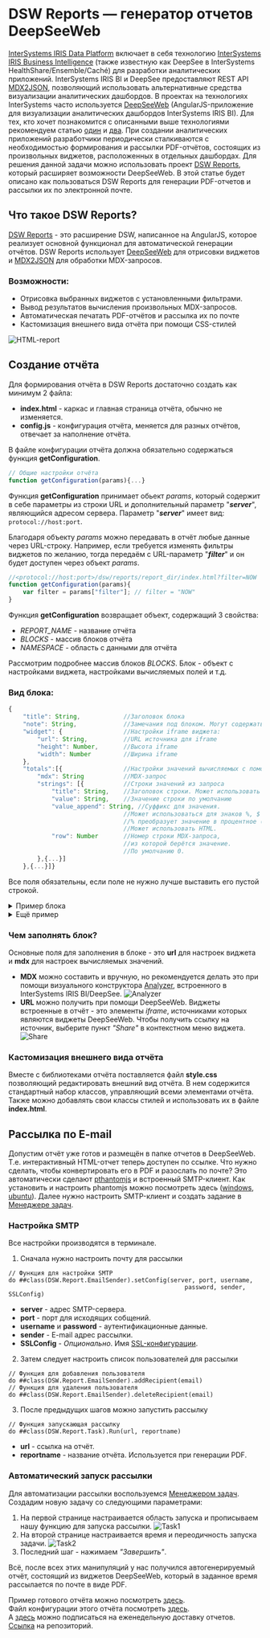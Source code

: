 # DSW Reports — генератор отчетов DeepSeeWeb

[InterSystems IRIS Data Platform](https://www.intersystems.com/resources/detail/intersystems-iris-data-platform/) включает в себя технологию [InterSystems IRIS Business Intelligence](https://www.intersystems.com/products/intersystems-iris/analytics/) (также известную как DeepSee в InterSystems HealthShare/Ensemble/Caché) для разработки аналитических  приложений. InterSystems IRIS BI и DeepSee предоставляют REST API [MDX2JSON](https://github.com/intersystems-ru/Cache-MDX2JSON), позволяющий использовать альтернативные средства визуализации аналитических дашбордов. В проектах на технологиях InterSystems часто используется [DeepSeeWeb](https://github.com/intersystems-ru/DeepSeeWeb) (AngularJS-приложение для визуализации аналитических дашбордов InterSystems IRIS BI). Для тех, кто хочет познакомится с описанными выше технологиями рекомендуем статью [один](https://habr.com/company/intersystems/blog/335586/) и [два](https://habr.com/company/intersystems/blog/351992/). При создании аналитических приложений разработчики периодически сталкиваются с необходимостью формирования и рассылки PDF-отчётов, состоящих из произвольных виджетов, расположенных в отдельных дашбордах.  Для решения данной задачи можно использовать проект [DSW Reports](https://github.com/intersystems-community/dsw-reports), который расширяет возможности  DeepSeeWeb. В этой статье будет описано как пользоваться DSW Reports для генерации PDF-отчетов и рассылки их по электронной почте.
<cut />

## Что такое DSW Reports?
[DSW Reports](https://github.com/intersystems-community/dsw-reports) - это расширение DSW, написанное на AngularJS, которое реализует основной функционал для автоматической генерации отчётов. DSW Reports использует [DeepSeeWeb](https://github.com/intersystems-ru/DeepSeeWeb) для отрисовки виджетов и [MDX2JSON](https://github.com/intersystems-ru/Cache-MDX2JSON) для обработки MDX-запросов.

### Возможности:
- Отрисовка выбранных виджетов с установленными фильтрами.
- Вывод результатов вычисления произвольных MDX-запросов.
- Автоматическая печатать PDF-отчётов и рассылка их по почте
- Кастомизация внешнего вида отчёта при помощи CSS-стилей

![HTML-report](https://raw.githubusercontent.com/MakarovS96/images/master/Report.png)

## Создание отчёта
Для формирования отчёта в DSW Reports достаточно создать как минимум 2 файла: 

- **index.html** - каркас и главная страница отчёта, обычно не изменяется.
- **config.js** - конфигурация  отчёта, меняется для разных отчётов, отвечает за наполнение отчёта.

В файле конфигурации отчёта должна обязательно содержаться функция **getConfiguration**.
```javascript
// Общие настройки отчёта
function getConfiguration(params){...}
```
Функция **getConfiguration** принимает обьект *params*, который содержит в себе параметры из строки URL и дополнительный параметр "***server***", являющийся адресом сервера. Параметр "***server***" имеет вид: `protocol://host:port`.

Благодаря объекту *params* можно передавать в отчёт любые данные через URL-строку. Например, если требуется изменять фильтры виджетов по желанию, тогда передаём с URL-параметр "***filter***" и он будет доступен через объект *params*.
```javascript
//<protocol://host:port>/dsw/reports/report_dir/index.html?filter=NOW
function getConfiguration(params){
    var filter = params["filter"]; // filter = "NOW"
}
```

Функция **getConfiguration** возвращает объект, содержащий 3 свойства:

- *REPORT_NAME* - название отчёта
- *BLOCKS* - массив блоков отчёта
- *NAMESPACE* - область с данными для отчёта

Рассмотрим подробнее массив блоков *BLOCKS*. Блок - объект с настройками виджета, настройками вычисляемых полей и т.д.

### Вид блока:
```javascript
{
    "title": String,            //Заголовок блока
    "note": String,             //Замечания под блоком. Могут содержать HTML код
    "widget": {                 //Настройки iframe виджета:
        "url": String,          //URL источника для iframe
        "height": Number,       //Высота iframe
        "width": Number         //Ширина iframe
    },
    "totals":[{                 //Настройки значений вычисляемых с помощью MDX
        "mdx": String           //MDX-запрос
        "strings": [{           //Строки значений из запроса
            "title": String,    //Заголовок строки. Может использовать HTML.
            "value": String,    //Значение строки по умолчанию
            "value_append": String, //Суффикс для значения. 
                                //Может использоваться для знаков %, $ и т.д. 
                                //% преобразует значение в процентное (x * 100).
                                //Может использовать HTML.
            "row": Number       //Номер строки MDX-запроса, 
                                //из которой берётся значение. 
                                //По умолчанию 0.
        },{...}]
    },{...}]}
```
Все поля обязательны, если поле не нужно лучше выставить его пустой строкой.

<details>
<summary>Пример блока</summary>

```javascript
{
     title: "Persons",
     note: "",
     widget: {
        url: server + "/dsw/index.html#!/d/KHAB/Khabarovsk%20Map.dashboard" + 
        "?widget=1&height=420&ns=" + namespace,
        width: 700,
        height: 420
     }
}
```

</details>

<details>
<summary>Ещё пример</summary>

```javascript
{
    title: "Khabarovsky krai",
    note: "Something note (only static)",
    widget: {
        url: server + "/dsw/index.html#!/d/KHAB/Khabarovsk%20Map.dashboard" + 
        "?widget=0&height=420&isLegend=true&ns=" + namespace,
        width: 495,
        height: 420
    },
    totals: [{
       mdx: "SELECT NON EMPTY " + 
      "[Region].[H1].[Region].CurrentMember.Properties(\"Population\") ON 0,"+
      "NON EMPTY {[Region].[H1].[Region].&[Хабаровск]," + 
      "[Region].[H1].[Region].&[Комсомольск-на-Амуре],"+
      "[Region].[H1].[Region].&[Комсомольский район]} ON 1 FROM [KHABCUBE]",
       strings: [{
            title: "Khabarovsk: ",
            value: "None",
            value_append: " чел."
        }, {
            title: "Komsomolsk-on-Amur: <br />",
            value: "None",
            value_append: " чел.",
            row: 1
        }, {
            title: "Komsomolsky district: <br />",
            value: "None",
            value_append: " чел.",
            row: 2
        }]
    }]
}
```
</details>

### Чем заполнять блок?
Основные поля для заполнения в блоке - это **url** для настроек виджета и **mdx** для настроек вычисляемых значений.   
- **MDX** можно составить и вручную, но рекомендуется делать это при помощи визуального конструктора [Analyzer](https://docs.intersystems.com/latest/csp/docbook/DocBook.UI.Page.cls?KEY=D2ANLY_ch_intro), встроенного в InterSystems IRIS BI/DeepSee.
![Analyzer](https://raw.githubusercontent.com/MakarovS96/images/master/Analyzer.png)
- **URL** можно получить при помощи DeepSeeWeb. Виджеты встроенные в отчёт - это элементы *iframe*, источниками которых являются виджеты DeepSeeWeb. Чтобы получить ссылку на источник, выберите пункт *"Share"* в контекстном меню виджета.
![Share](https://raw.githubusercontent.com/MakarovS96/images/master/Share.png)

### Кастомизация внешнего вида отчёта 
Вместе с библиотеками отчёта поставляется файл **style.css** позволяющий редактировать внешний вид отчёта. В нем содержится стандартный набор классов, управляющий всеми элементами отчёта. Также можно добавлять свои классы стилей и использовать их в файле **index.html**.

## Рассылка по E-mail

Допустим отчёт уже готов и размещён в папке отчетов в DeepSeeWeb. Т.е. интерактивный HTML-отчет теперь доступен по ссылке. Что нужно сделать, чтобы конвертировать его в PDF и разослать по почте? Это автоматически сделают [pthantomjs](http://phantomjs.org/) и встроенный SMTP-клиент. Как установить и настроить phantomjs можно посмотреть здесь ([windows](https://youtu.be/L8Lw53MjDdY), [ubuntu](https://www.vultr.com/docs/how-to-install-phantomjs-on-ubuntu-16-04)). Далее нужно настроить SMTP-клиент и создать задание в [Менеджере задач](https://docs.intersystems.com/latest/csp/docbook/DocBook.UI.Page.cls?KEY=GSA_manage_taskmgr). 

### Настройка SMTP
Все настройки производятся в терминале.
1. Сначала нужно настроить почту для рассылки
```
// Функция для настройки SMTP
do ##class(DSW.Report.EmailSender).setConfig(server, port, username, 
                                                 password, sender, SSLConfig)
```
- **server** - адрес SMTP-сервера.  
- **port** - порт для исходящих собщений.  
- **username** и **password** - аутентификационные данные.  
- **sender** - E-mail адрес рассылки.  
- **SSLConfig** - *Опционально*. Имя [SSL-конфигурации](https://docs.intersystems.com/latest/csp/docbook/DocBook.UI.Page.cls?KEY=GCAS_ssltls).   
2. Затем следует настроить список пользователей для рассылки
```
// Функция для добавления пользователя
do ##class(DSW.Report.EmailSender).addRecipient(email)
// Функция для удаления пользователя
do ##class(DSW.Report.EmailSender).deleteRecipient(email)
```
3. После предыдущих шагов можно запустить рассылку
```
// Функция запускающая рассылку
do ##class(DSW.Report.Task).Run(url, reportname)
```
- **url** - ссылка на отчёт.  
- **reportname** - название отчёта. Используется при генерации PDF.

### Автоматический запуск рассылки
Для автоматизации рассылки воспользуемся [Менеджером задач](https://docs.intersystems.com/latest/csp/docbook/DocBook.UI.Page.cls?KEY=GSA_manage_taskmgr). Создадим новую задачу со следующими параметрами:
1. На первой странице настраивается область запуска и прописываем нашу функцию для запуска рассылки.
![Task1](https://raw.githubusercontent.com/MakarovS96/images/master/Task1.png)
2. На второй странице настраивается время и переодичность запуска задачи.
![Task2](https://raw.githubusercontent.com/MakarovS96/images/master/Task2.png)
3. Последний шаг -  нажимаем *"Завершить"*.

Всё, после всех этих манипуляций у нас получился автогенерируемый отчёт, состоящий из виджетов DeepSeeWeb, который в заданное время рассылается по почте в виде PDF.

Пример готового отчёта можно посмотреть [здесь](https://bit.ly/2MhMLfh).   
Файл конфигурации этого отчёта посмотреть [здесь](https://github.com/intersystems-community/dc-analytics/blob/master/src/reports/week/config.js).   
А [здесь](https://community.intersystems.com/post/analysing-developer-community-activity-using-intersystems-analytics-technology-deepsee) можно подписаться на еженедельную доставку отчетов.   
[Ссылка](https://github.com/intersystems-community/dsw-reports) на репозиторий.   